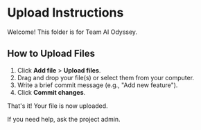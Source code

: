 # Upload Instructions

Welcome! This folder is for Team AI Odyssey.

## How to Upload Files

1. Click **Add file** > **Upload files**.
2. Drag and drop your file(s) or select them from your computer.
3. Write a brief commit message (e.g., "Add new feature").
4. Click **Commit changes**.

That's it! Your file is now uploaded.

If you need help, ask the project admin.